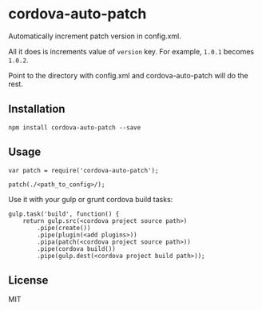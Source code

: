 # cordova-auto-patch

  Automatically increment patch version in config.xml.

All it does is increments value of `version` key. For example, `1.0.1` becomes `1.0.2`.

Point to the directory with config.xml and cordova-auto-patch will do the rest.

## Installation
    npm install cordova-auto-patch --save

## Usage
    var patch = require('cordova-auto-patch');
    
    patch(./<path_to_config>/);

Use it with your gulp or grunt cordova build tasks:

    gulp.task('build', function() {
        return gulp.src(<cordova project source path>)
            .pipe(create())
            .pipe(plugin(<add plugins>))
            .pipa(patch(<cordova project source path>))
            .pipe(cordova build())
            .pipe(gulp.dest(<cordova project build path>));

## License

MIT
